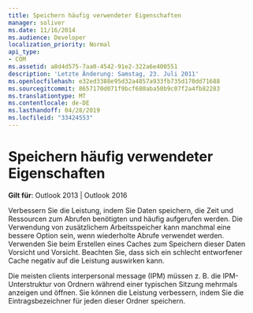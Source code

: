 ```yaml
---
title: Speichern häufig verwendeter Eigenschaften
manager: soliver
ms.date: 11/16/2014
ms.audience: Developer
localization_priority: Normal
api_type:
- COM
ms.assetid: a8d4d575-7aa0-4542-91e2-322a6e400551
description: 'Letzte Änderung: Samstag, 23. Juli 2011'
ms.openlocfilehash: e32ed3388e95d32a4857a933fb735d170dd71688
ms.sourcegitcommit: 8657170d071f9bcf680aba50b9c07f2a4fb82283
ms.translationtype: MT
ms.contentlocale: de-DE
ms.lasthandoff: 04/28/2019
ms.locfileid: "33424553"
---
```

# <a name="saving-frequently-used-properties"></a>Speichern häufig verwendeter Eigenschaften

  
  
**Gilt für**: Outlook 2013 | Outlook 2016 
  
Verbessern Sie die Leistung, indem Sie Daten speichern, die Zeit und Ressourcen zum Abrufen benötigten und häufig aufgerufen werden. Die Verwendung von zusätzlichem Arbeitsspeicher kann manchmal eine bessere Option sein, wenn wiederholte Abrufe verwendet werden. Verwenden Sie beim Erstellen eines Caches zum Speichern dieser Daten Vorsicht und Vorsicht. Beachten Sie, dass sich ein schlecht entworfener Cache negativ auf die Leistung auswirken kann.
  
Die meisten clients interpersonal message (IPM) müssen z. B. die IPM-Unterstruktur von Ordnern während einer typischen Sitzung mehrmals anzeigen und öffnen. Sie können die Leistung verbessern, indem Sie die Eintragsbezeichner für jeden dieser Ordner speichern. 
  

